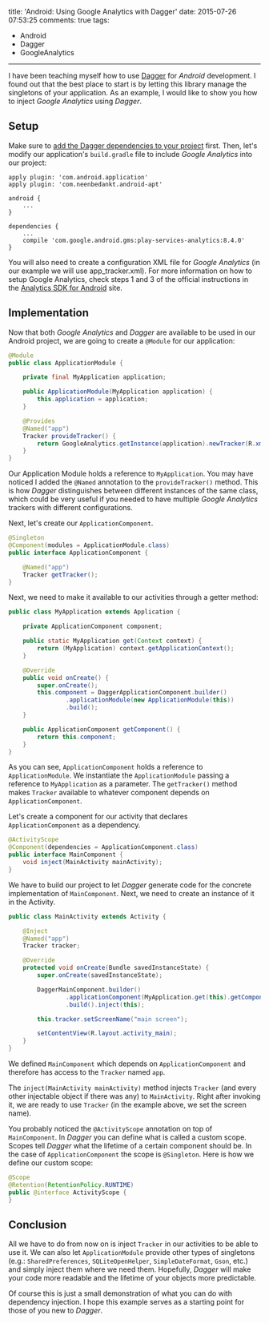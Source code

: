 title: 'Android: Using Google Analytics with Dagger'
date: 2015-07-26 07:53:25
comments: true
tags:
- Android
- Dagger
- GoogleAnalytics
---
I have been teaching myself how to use [Dagger](http://google.github.io/dagger/) for _Android_ development. I found out that the best place to start is by letting this library manage the singletons of your application. As an example, I would like to show you how to inject _Google Analytics_ using _Dagger_.

Setup
-----

Make sure to [add the Dagger dependencies to your project](http://soflete.github.io/2016/04/02/Setup-Dagger-in-Android/) first. Then, let's modify our application's `build.gradle` file to include _Google Analytics_ into our project:

```Gradle
apply plugin: 'com.android.application'
apply plugin: 'com.neenbedankt.android-apt'

android {
    ...
}

dependencies {
    ...
    compile 'com.google.android.gms:play-services-analytics:8.4.0'
}
```

You will also need to create a configuration XML file for _Google Analytics_ (in our example we will use app_tracker.xml). For more information on how to setup Google Analytics, check steps 1 and 3 of the official instructions in the [Analytics SDK for Android](https://developers.google.com/analytics/devguides/collection/android/v4/) site.

Implementation
--------------

Now that both _Google Analytics_ and _Dagger_ are available to be used in our Android project, we are going to create a `@Module` for our application:

```Java
@Module
public class ApplicationModule {

    private final MyApplication application;

    public ApplicationModule(MyApplication application) {
        this.application = application;
    }

    @Provides
    @Named("app")
    Tracker provideTracker() {
        return GoogleAnalytics.getInstance(application).newTracker(R.xml.app_tracker);
    }
}
```

Our Application Module holds a reference to `MyApplication`. You may have noticed I added the `@Named` annotation to the `provideTracker()` method. This is how _Dagger_ distinguishes between different instances of the same class, which could be very useful if you needed to have multiple _Google Analytics_ trackers with different configurations.

Next, let's create our `ApplicationComponent`.

```Java
@Singleton
@Component(modules = ApplicationModule.class)
public interface ApplicationComponent {

    @Named("app")
    Tracker getTracker();
}
```

Next, we need to make it available to our activities through a getter method:

```Java
public class MyApplication extends Application {

    private ApplicationComponent component;

    public static MyApplication get(Context context) {
        return (MyApplication) context.getApplicationContext();
    }

    @Override
    public void onCreate() {
        super.onCreate();
        this.component = DaggerApplicationComponent.builder()
                .applicationModule(new ApplicationModule(this))
                .build();
    }

    public ApplicationComponent getComponent() {
        return this.component;
    }
}
```

As you can see, `ApplicationComponent` holds a reference to `ApplicationModule`. We instantiate the `ApplicationModule` passing a reference to `MyApplication` as a parameter. The `getTracker()` method makes `Tracker` available to whatever component depends on `ApplicationComponent`.

Let's create a component for our activity that declares `ApplicationComponent` as a dependency.

```Java
@ActivityScope
@Component(dependencies = ApplicationComponent.class)
public interface MainComponent {
    void inject(MainActivity mainActivity);
}
```

We have to build our project to let _Dagger_ generate code for the concrete implementation of `MainComponent`. Next, we need to create an instance of it in the Activity.

```Java
public class MainActivity extends Activity {

    @Inject
    @Named("app")
    Tracker tracker;

    @Override
    protected void onCreate(Bundle savedInstanceState) {
        super.onCreate(savedInstanceState);

        DaggerMainComponent.builder()
                .applicationComponent(MyApplication.get(this).getComponent())
                .build().inject(this);

        this.tracker.setScreenName("main screen");

        setContentView(R.layout.activity_main);
    }
}
```

We defined `MainComponent` which depends on `ApplicationComponent` and therefore has access to the `Tracker` named `app`.

The `inject(MainActivity mainActivity)` method injects `Tracker` (and every other injectable object if there was any) to `MainActivity`. Right after invoking it, we are ready to use `Tracker` (in the example above, we set the screen name).

You probably noticed the `@ActivityScope` annotation on top of `MainComponent`. In _Dagger_ you can define what is called a custom scope. Scopes tell _Dagger_ what the lifetime of a certain component should be. In the case of `ApplicationComponent` the scope is `@Singleton`. Here is how we define our custom scope:

```Java
@Scope
@Retention(RetentionPolicy.RUNTIME)
public @interface ActivityScope {
}
```

Conclusion
----------

All we have to do from now on is inject `Tracker` in our activities to be able to use it. We can also let `ApplicationModule` provide other types of singletons (e.g.: `SharedPreferences`, `SQLiteOpenHelper`, `SimpleDateFormat`, `Gson`, etc.) and simply inject them where we need them. Hopefully, _Dagger_ will make your code more readable and the lifetime of your objects more predictable.

Of course this is just a small demonstration of what you can do with dependency injection. I hope this example serves as a starting point for those of you new to _Dagger_.
